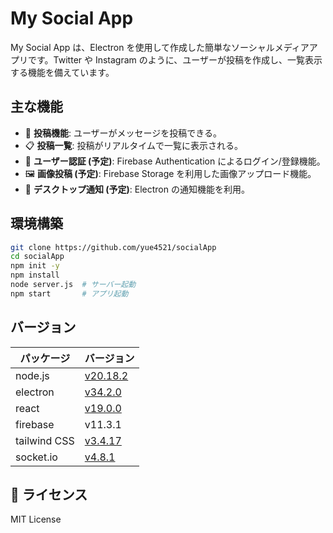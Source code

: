 # My Social App

My Social App は、Electron を使用して作成した簡単なソーシャルメディアアプリです。Twitter や Instagram のように、ユーザーが投稿を作成し、一覧表示する機能を備えています。

## 主な機能

- 📝 **投稿機能**: ユーザーがメッセージを投稿できる。
- 📋 **投稿一覧**: 投稿がリアルタイムで一覧に表示される。
- 🔐 **ユーザー認証 (予定)**: Firebase Authentication によるログイン/登録機能。
- 🖼️ **画像投稿 (予定)**: Firebase Storage を利用した画像アップロード機能。
- 🔔 **デスクトップ通知 (予定)**: Electron の通知機能を利用。

## 環境構築

```bash
git clone https://github.com/yue4521/socialApp
cd socialApp
npm init -y
npm install
node server.js  # サーバー起動
npm start       # アプリ起動
```

## バージョン

| パッケージ | バージョン |
| ---- | ---- |
| node.js | [v20.18.2](https://nodejs.org/ja/blog/release/v20.18.2) |
| electron | [v34.2.0](https://releases.electronjs.org/release/v34.2.0) | 
| react | [v19.0.0](https://ja.react.dev/blog/2024/12/05/react-19) | 
| firebase | v11.3.1 |
| tailwind CSS | [v3.4.17](https://v3.tailwindcss.com) |
| socket.io | [v4.8.1](https://socket.io/docs/v4/changelog/4.8.1) | 

## 📜 ライセンス

MIT License
